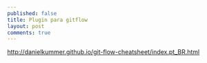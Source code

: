 ```yaml
---
published: false
title: Plugin para gitflow
layout: post
comments: true
---
```

http://danielkummer.github.io/git-flow-cheatsheet/index.pt_BR.html
